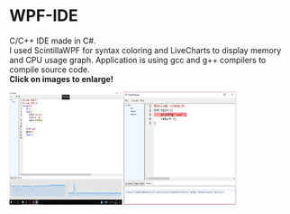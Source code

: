 # WPF-IDE
<p>C/C++ IDE made in C#.<br>I used ScintillaWPF for syntax coloring and LiveCharts to display memory and CPU usage graph. Application is using gcc and g++ compilers to compile source code. <br><b>Click on images to enlarge!<b></p>
<div>
  <img src="https://raw.githubusercontent.com/tony172/WPF-IDE/master/35923540_1703826466366257_8722022162250072064_n.png" width="200" height="200">
<img src="https://raw.githubusercontent.com/tony172/WPF-IDE/master/35634722_1697774063638164_3707469164940623872_n.png" width="200" height="200">
</div>
